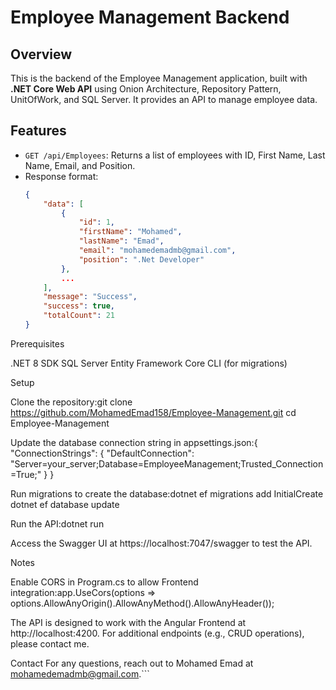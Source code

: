 # Employee Management Backend

## Overview
This is the backend of the Employee Management application, built with **.NET Core Web API** using Onion Architecture, Repository Pattern, UnitOfWork, and SQL Server. It provides an API to manage employee data.

## Features
- `GET /api/Employees`: Returns a list of employees with ID, First Name, Last Name, Email, and Position.
- Response format:
  ```json
  {
      "data": [
          {
              "id": 1,
              "firstName": "Mohamed",
              "lastName": "Emad",
              "email": "mohamedemadmb@gmail.com",
              "position": ".Net Developer"
          },
          ...
      ],
      "message": "Success",
      "success": true,
      "totalCount": 21
  }

Prerequisites

.NET 8 SDK
SQL Server
Entity Framework Core CLI (for migrations)

Setup

Clone the repository:git clone https://github.com/MohamedEmad158/Employee-Management.git
cd Employee-Management


Update the database connection string in appsettings.json:{
    "ConnectionStrings": {
        "DefaultConnection": "Server=your_server;Database=EmployeeManagement;Trusted_Connection=True;"
    }
}


Run migrations to create the database:dotnet ef migrations add InitialCreate
dotnet ef database update


Run the API:dotnet run


Access the Swagger UI at https://localhost:7047/swagger to test the API.

Notes

Enable CORS in Program.cs to allow Frontend integration:app.UseCors(options => options.AllowAnyOrigin().AllowAnyMethod().AllowAnyHeader());


The API is designed to work with the Angular Frontend at http://localhost:4200.
For additional endpoints (e.g., CRUD operations), please contact me.

Contact
For any questions, reach out to Mohamed Emad at mohamedemadmb@gmail.com.```
